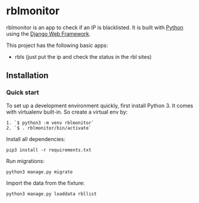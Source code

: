 

# rblmonitor

rblmonitor is an app to check if an IP is blacklisted.
It is built with [Python][0] using the [Django Web Framework][1].

This project has the following basic apps:

* rbls (just put the ip and check the status in the rbl sites)

## Installation

### Quick start

To set up a development environment quickly, first install Python 3. It
comes with virtualenv built-in. So create a virtual env by:

    1. `$ python3 -m venv rblmonitor`
    2. `$ . rblmonitor/bin/activate`

Install all dependencies:

    pip3 install -r requirements.txt

Run migrations:

    python3 manage.py migrate
    
Import the data from the fixture:
    
    python3 manage.py loaddata rbllist

[0]: https://www.python.org/
[1]: https://www.djangoproject.com/

